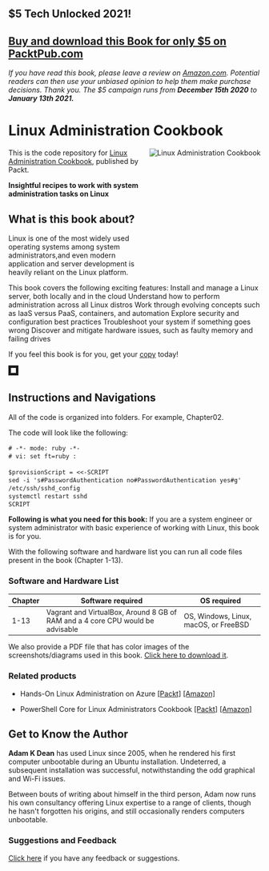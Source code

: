 ## $5 Tech Unlocked 2021!
[Buy and download this Book for only $5 on PacktPub.com](https://www.packtpub.com/product/linux-administration-cookbook/9781789342529)
-----
*If you have read this book, please leave a review on [Amazon.com](https://www.amazon.com/gp/product/178934252X).     Potential readers can then use your unbiased opinion to help them make purchase decisions. Thank you. The $5 campaign         runs from __December 15th 2020__ to __January 13th 2021.__*

# Linux Administration Cookbook

<a href="https://www.packtpub.com/virtualization-and-cloud/linux-administration-cookbook?utm_source=github&utm_medium=repository&utm_campaign=9781789342529 "><img src="https://d255esdrn735hr.cloudfront.net/sites/default/files/imagecache/ppv4_main_book_cover/B11196.png" alt="Linux Administration Cookbook" height="256px" align="right"></a>

This is the code repository for [Linux Administration Cookbook](https://www.packtpub.com/virtualization-and-cloud/linux-administration-cookbook?utm_source=github&utm_medium=repository&utm_campaign=9781789342529 ), published by Packt.

**Insightful recipes to work with system administration tasks on Linux**

## What is this book about?
Linux is one of the most widely used operating systems among system administrators,and even modern application and server development is heavily reliant on the Linux platform.

This book covers the following exciting features:
Install and manage a Linux server, both locally and in the cloud 
Understand how to perform administration across all Linux distros 
Work through evolving concepts such as IaaS versus PaaS, containers, and automation 
Explore security and configuration best practices 
Troubleshoot your system if something goes wrong 
Discover and mitigate hardware issues, such as faulty memory and failing drives 

If you feel this book is for you, get your [copy](https://www.amazon.com/dp/178934252X) today!

<a href="https://www.packtpub.com/?utm_source=github&utm_medium=banner&utm_campaign=GitHubBanner"><img src="https://raw.githubusercontent.com/PacktPublishing/GitHub/master/GitHub.png" 
alt="https://www.packtpub.com/" border="5" /></a>

## Instructions and Navigations
All of the code is organized into folders. For example, Chapter02.

The code will look like the following:
```
# -*- mode: ruby -*-
# vi: set ft=ruby :

$provisionScript = <<-SCRIPT
sed -i 's#PasswordAuthentication no#PasswordAuthentication yes#g' /etc/ssh/sshd_config
systemctl restart sshd
SCRIPT
```

**Following is what you need for this book:**
If you are a system engineer or system administrator with basic experience of working with Linux, this book is for you.

With the following software and hardware list you can run all code files present in the book (Chapter 1-13).
### Software and Hardware List
| Chapter | Software required | OS required |
| -------- | ------------------------------------ | ----------------------------------- |
| 1-13 | Vagrant and VirtualBox, Around 8 GB of RAM and a 4 core CPU would be advisable | OS, Windows, Linux, macOS, or FreeBSD |


We also provide a PDF file that has color images of the screenshots/diagrams used in this book. [Click here to download it]( https://www.packtpub.com/sites/default/files/downloads/9781789342529_ColorImages.pdf).

### Related products
* Hands-On Linux Administration on Azure [[Packt]](https://www.packtpub.com/virtualization-and-cloud/hands-linux-administration-azure?utm_source=github&utm_medium=repository&utm_campaign=9781789130966 ) [[Amazon]](https://www.amazon.com/dp/1789130964)

* PowerShell Core for Linux Administrators Cookbook [[Packt]](https://www.packtpub.com/networking-and-servers/powershell-core-linux-administrators-cookbook?utm_source=github&utm_medium=repository&utm_campaign=9781789137231 ) [[Amazon]](https://www.amazon.com/dp/1789137233)

## Get to Know the Author
**Adam K Dean**
has used Linux since 2005, when he rendered his first computer unbootable during an Ubuntu installation. Undeterred, a subsequent installation was successful, notwithstanding the odd graphical and Wi-Fi issues.

Between bouts of writing about himself in the third person, Adam now runs his own consultancy offering Linux expertise to a range of clients, though he hasn't forgotten his origins, and still occasionally renders computers unbootable.

### Suggestions and Feedback
[Click here](https://docs.google.com/forms/d/e/1FAIpQLSdy7dATC6QmEL81FIUuymZ0Wy9vH1jHkvpY57OiMeKGqib_Ow/viewform) if you have any feedback or suggestions.
